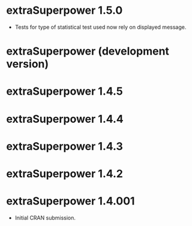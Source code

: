 # extraSuperpower 1.5.0

* Tests for type of statistical test used now rely on displayed message.

# extraSuperpower (development version)

# extraSuperpower 1.4.5

# extraSuperpower 1.4.4

# extraSuperpower 1.4.3

# extraSuperpower 1.4.2

# extraSuperpower 1.4.001

* Initial CRAN submission.
